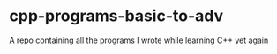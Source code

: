 # cpp-programs-basic-to-adv
A repo containing all the programs I wrote while learning C++ yet again
